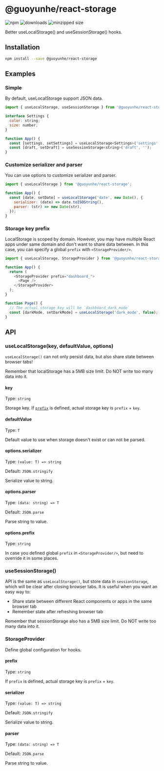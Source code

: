 # @guoyunhe/react-storage

![npm](https://img.shields.io/npm/v/@guoyunhe/react-storage)
![downloads](https://img.shields.io/npm/dw/@guoyunhe/react-storage)
![minzipped size](https://img.shields.io/bundlephobia/minzip/@guoyunhe/react-storage)

Better useLocalStorage() and useSessionStorage() hooks.

## Installation

```bash
npm install --save @guoyunhe/react-storage
```

## Examples

### Simple

By default, useLocalStorage support JSON data.

```js
import { useLocalStorage, useSessionStorage } from '@guoyunhe/react-storage';

interface Settings {
  color: string;
  size: number;
}

function App() {
  const [settings, setSettings] = useLocalStorage<Settings>('settings', { color: 'red', size: 20 });
  const [draft, setDraft] = useSessionStorage<string>('draft', '');
}
```

### Customize serializer and parser

You can use options to customize serializer and parser.

```js
import { useLocalStorage } from '@guoyunhe/react-storage';

function App() {
  const [date, setDate] = useLocalStorage('date', new Date(), {
    serializer: (date) => date.toISOString(),
    parser: (str) => new Date(str),
  });
}
```

### Storage key prefix

LocalStorage is scoped by domain. However, you may have multiple React apps under same domain and
don't want to share data between. In this case, you can specify a global `prefix` with
`<StorageProvider/>`.

```js
import { useLocalStorage, StorageProvider } from '@guoyunhe/react-storage';

function App() {
  return (
    <StorageProvider prefix="dashboard_">
      <Page />
    </StorageProvider>
  );
}

function Page() {
  // The actual storage key will be `dashboard_dark_mode`
  const [darkMode, setDarkMode] = useLocalStorage('dark_mode', false);
}
```

## API

### useLocalStorage(key, defaultValue, options)

`useLocalStorage()` can not only persist data, but also share state between browser tabs!

Remember that localStorage has a 5MB size limit. Do NOT write too many data into it.

#### key

Type: `string`

Storage key. If [`prefix`](#prefix) is defined, actual storage key is `prefix` + `key`.

#### defaultValue

Type: `T`

Default value to use when storage doesn't exist or can not be parsed.

#### options.serializer

Type: `(value: T) => string`

Default: `JSON.stringify`

Serialize value to string.

#### options.parser

Type: `(data: string) => T`

Default: `JSON.parse`

Parse string to value.

#### options.prefix

Type: `string`

In case you defined global `prefix` in `<StorageProvider/>`, but need to override it in some places.

### useSessionStorage()

API is the same as `useLocalStorage()`, but store data in `sessionStorage`, which will be clear after
closing browser tabs. It is useful when you want an easy way to:

- Share state between different React components or apps in the same browser tab
- Remember state after refreshing browser tab

Remember that sessionStorage also has a 5MB size limit. Do NOT write too many data into it.

### StorageProvider

Define global configuration for hooks.

#### prefix

Type: `string`

If `prefix` is defined, actual storage key is `prefix` + `key`.

#### serializer

Type: `(value: T) => string`

Default: `JSON.stringify`

Serialize value to string.

#### parser

Type: `(data: string) => T`

Default: `JSON.parse`

Parse string to value.
